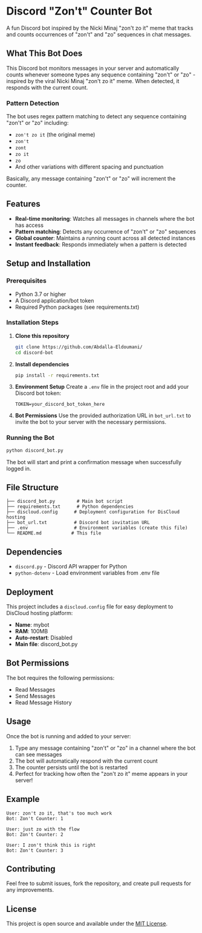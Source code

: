 # Discord "Zon't" Counter Bot

A fun Discord bot inspired by the Nicki Minaj "zon't zo it" meme that tracks and counts occurrences of "zon't" and "zo" sequences in chat messages.

## What This Bot Does

This Discord bot monitors messages in your server and automatically counts whenever someone types any sequence containing "zon't" or "zo" - inspired by the viral Nicki Minaj "zon't zo it" meme. When detected, it responds with the current count.

### Pattern Detection

The bot uses regex pattern matching to detect any sequence containing "zon't" or "zo" including:
- `zon't zo it` (the original meme)
- `zon't`
- `zont`
- `zo it`
- `zo`
- And other variations with different spacing and punctuation

Basically, any message containing "zon't" or "zo" will increment the counter.

## Features

- **Real-time monitoring**: Watches all messages in channels where the bot has access
- **Pattern matching**: Detects any occurrence of "zon't" or "zo" sequences
- **Global counter**: Maintains a running count across all detected instances
- **Instant feedback**: Responds immediately when a pattern is detected

## Setup and Installation

### Prerequisites

- Python 3.7 or higher
- A Discord application/bot token
- Required Python packages (see requirements.txt)

### Installation Steps

1. **Clone this repository**
   ```bash
   git clone https://github.com/Abdalla-Eldoumani/
   cd discord-bot
   ```

2. **Install dependencies**
   ```bash
   pip install -r requirements.txt
   ```

3. **Environment Setup**
   Create a `.env` file in the project root and add your Discord bot token:
   ```
   TOKEN=your_discord_bot_token_here
   ```

4. **Bot Permissions**
   Use the provided authorization URL in `bot_url.txt` to invite the bot to your server with the necessary permissions.

### Running the Bot

```bash
python discord_bot.py
```

The bot will start and print a confirmation message when successfully logged in.

## File Structure

```
├── discord_bot.py        # Main bot script
├── requirements.txt      # Python dependencies
├── discloud.config      # Deployment configuration for DisCloud hosting
├── bot_url.txt          # Discord bot invitation URL
├── .env                 # Environment variables (create this file)
└── README.md           # This file
```

## Dependencies

- `discord.py` - Discord API wrapper for Python
- `python-dotenv` - Load environment variables from .env file

## Deployment

This project includes a `discloud.config` file for easy deployment to DisCloud hosting platform:

- **Name**: mybot
- **RAM**: 100MB
- **Auto-restart**: Disabled
- **Main file**: discord_bot.py

## Bot Permissions

The bot requires the following permissions:
- Read Messages
- Send Messages
- Read Message History

## Usage

Once the bot is running and added to your server:

1. Type any message containing "zon't" or "zo" in a channel where the bot can see messages
2. The bot will automatically respond with the current count
3. The counter persists until the bot is restarted
4. Perfect for tracking how often the "zon't zo it" meme appears in your server!

## Example

```
User: zon't zo it, that's too much work
Bot: Zon't Counter: 1

User: just zo with the flow
Bot: Zon't Counter: 2

User: I zon't think this is right
Bot: Zon't Counter: 3
```

## Contributing

Feel free to submit issues, fork the repository, and create pull requests for any improvements.

## License

This project is open source and available under the [MIT License](LICENSE).